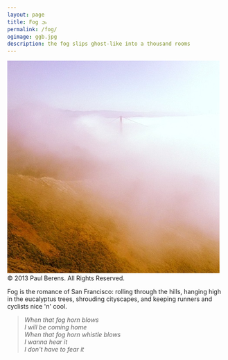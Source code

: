 ```yaml
---
layout: page
title: Fog 🌫
permalink: /fog/
ogimage: ggb.jpg
description: the fog slips ghost-like into a thousand rooms
---
```

<img src="/assets/og/ggb.jpg">
<br><span class="muted small">&copy; 2013 Paul Berens. All Rights Reserved.</span>
<p>Fog is the romance of San Francisco: rolling through the hills, hanging high in the eucalyptus trees, shrouding cityscapes, and keeping runners and cyclists nice 'n' cool.</p>
<p>
<blockquote>
<i>When that fog horn blows
<br>I will be coming home
<br>When that fog horn whistle blows
<br>I wanna hear it
<br>I don't have to fear it</i></blockquote>
</p>